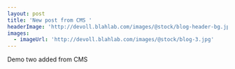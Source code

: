 ```yaml
---
layout: post
title: 'New post from CMS '
headerImage: 'http://devoll.blahlab.com/images/@stock/blog-header-bg.jpg'
images:
  - imageUrl: 'http://devoll.blahlab.com/images/@stock/blog-3.jpg'
---
```

Demo two added from CMS

